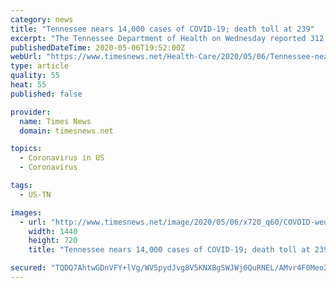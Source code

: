 ```yaml
---
category: news
title: "Tennessee nears 14,000 cases of COVID-19; death toll at 239"
excerpt: "The Tennessee Department of Health on Wednesday reported 312 new confirmed cases of the novel coronavirus (COVID-19), bringing the total to 13,938 since tracking began in March."
publishedDateTime: 2020-05-06T19:52:00Z
webUrl: "https://www.timesnews.net/Health-Care/2020/05/06/Tennessee-nears-14-000-cases-of-COVID-19-death-toll-at-239.html"
type: article
quality: 55
heat: 55
published: false

provider:
  name: Times News
  domain: timesnews.net

topics:
  - Coronavirus in US
  - Coronavirus

tags:
  - US-TN

images:
  - url: "http://www.timesnews.net/image/2020/05/06/x720_q60/COVOID-wed-5-6.jpg"
    width: 1440
    height: 720
    title: "Tennessee nears 14,000 cases of COVID-19; death toll at 239"

secured: "TQDQ7AhtwGDnVFY+lVg/WV5pydJvg8V5KNXBgSWJWj0QuRNEL/AMvr4F0Meo2f6nezYRslKl03h+aVIzjDzi2M1QEGR085RuJ24cYatyccnUvxOInVY8fCAgAaVbA440mwAUy4gF20vEnMhnjWrcvOebEgHFXu2ezJQb3mC36shgvoBtyTaodFDp5HqbGeV59c5H4zu5ZuuLRhSVCzRXa3z7lX+zvzgZMWemwynv1VaTiGp6k95HhFjjgSlIxKmnLq4haidCd9xfQUo8gCc6SWfA/Pd2MMnBBNyvomIuCuR9OtjmWLqdacOemsZmDiBs;5BC2lzJ1D9r0FASYAk6Gug=="
---
```



